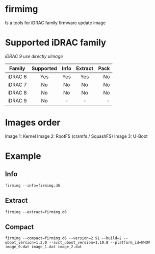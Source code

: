 # firmimg
Is a tools for iDRAC family firmware update image

# Supported iDRAC family

*iDRAC 9 use directly uImage*

| Family  | Supported | Info | Extract | Pack |
| ------- |:---------:|:----:|:-------:|-----:|
| iDRAC 6 | Yes       | Yes  | Yes     | No   |
| iDRAC 7 | No        | No   | No      | No   |
| iDRAC 8 | No        | No   | No      | No   |
| iDRAC 9 | No        | -    | -       | -    |

# Images order

Image 1: Kernel
Image 2: RootFS (cramfs / SquashFS)
Image 3: U-Boot

# Example

## Info

```
firmimg --info=firmimg.d6
```

## Extract

```
firmimg --extract=firmimg.d6
```

## Compact

```
firmimg --compact=firmimg.d6 --version=2.91 --build=2 --uboot_version=1.2.0 --avct_uboot_version=1.19.8 --platform_id=WHOV image_0.dat image_1.dat image_2.dat
```
